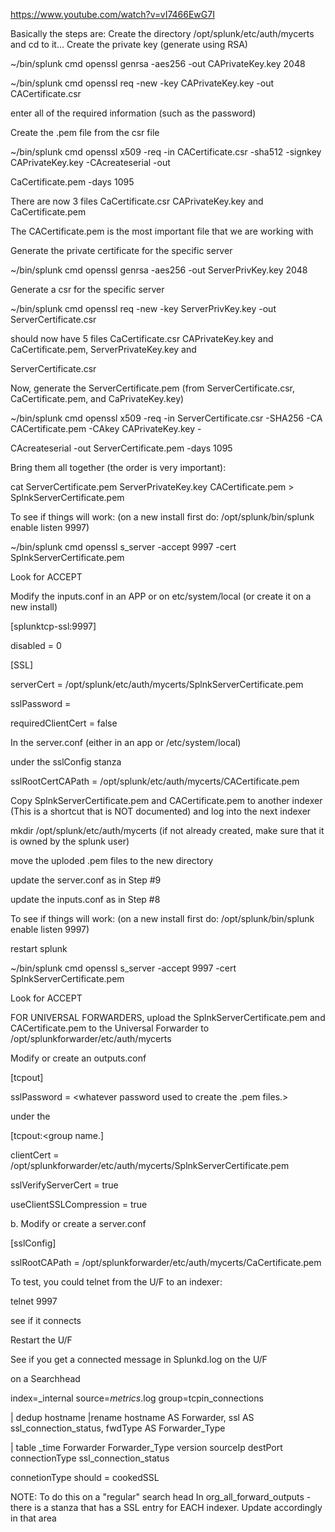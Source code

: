 

https://www.youtube.com/watch?v=vI7466EwG7I

Basically the steps are: Create the directory /opt/splunk/etc/auth/mycerts and cd to it...
Create the private key (generate using RSA)
 
~/bin/splunk cmd openssl genrsa -aes256 -out CAPrivateKey.key 2048

~/bin/splunk cmd openssl req -new -key CAPrivateKey.key -out CACertificate.csr

enter all of the required information (such as the password)

Create the .pem file from the csr file

~/bin/splunk cmd openssl x509 -req -in CACertificate.csr -sha512 -signkey CAPrivateKey.key -CAcreateserial -out 

CaCertificate.pem -days 1095

There are now 3 files CaCertificate.csr CAPrivateKey.key and CaCertificate.pem

The CACertificate.pem is the most important file that we are working with

Generate the private certificate for the specific server

~/bin/splunk cmd openssl genrsa -aes256 -out ServerPrivKey.key 2048

Generate a csr for the specific server

~/bin/splunk cmd openssl req -new -key ServerPrivKey.key -out ServerCertificate.csr

should now have 5 files CaCertificate.csr CAPrivateKey.key and CaCertificate.pem, ServerPrivateKey.key and 

ServerCertificate.csr

Now, generate the ServerCertificate.pem (from ServerCertificate.csr, CaCertificate.pem, and CaPrivateKey.key)

~/bin/splunk cmd openssl x509 -req -in ServerCertificate.csr -SHA256 -CA CACertificate.pem -CAkey CAPrivateKey.key -

CAcreateserial -out ServerCertificate.pem -days 1095

Bring them all together (the order is very important):

cat ServerCertificate.pem ServerPrivateKey.key CACertificate.pem > SplnkServerCertificate.pem

To see if things will work: (on a new install first do: /opt/splunk/bin/splunk enable listen 9997)

~/bin/splunk cmd openssl s_server -accept 9997 -cert SplnkServerCertificate.pem

Look for ACCEPT

Modify the inputs.conf in an APP or on etc/system/local (or create it on a new install)

[splunktcp-ssl:9997]

disabled = 0

[SSL]

serverCert = /opt/splunk/etc/auth/mycerts/SplnkServerCertificate.pem

sslPassword = <password entered for the certs>

requiredClientCert = false


In the server.conf (either in an app or /etc/system/local)

under the sslConfig stanza

sslRootCertCAPath = /opt/splunk/etc/auth/mycerts/CACertificate.pem

Copy SplnkServerCertificate.pem and CACertificate.pem to another indexer (This is a shortcut that is NOT documented) and 
log into the next indexer

mkdir /opt/splunk/etc/auth/mycerts (if not already created, make sure that it is owned by the splunk user)

move the uploded .pem files to the new directory

update the server.conf as in Step #9

update the inputs.conf as in Step #8

To see if things will work: (on a new install first do: /opt/splunk/bin/splunk enable listen 9997)

restart splunk

~/bin/splunk cmd openssl s_server -accept 9997 -cert SplnkServerCertificate.pem

Look for ACCEPT

FOR UNIVERSAL FORWARDERS, upload the SplnkServerCertificate.pem and CACertificate.pem to the Universal Forwarder to /opt/splunkforwarder/etc/auth/mycerts

Modify or create an outputs.conf

[tcpout]

sslPassword = <whatever password used to create the .pem files.>

under the

[tcpout:<group name.]

clientCert = /opt/splunkforwarder/etc/auth/mycerts/SplnkServerCertificate.pem

sslVerifyServerCert = true

useClientSSLCompression = true


b. Modify or create a server.conf

[sslConfig]

sslRootCAPath = /opt/splunkforwarder/etc/auth/mycerts/CaCertificate.pem

To test, you could telnet from the U/F to an indexer:

telnet <server ip> 9997

see if it connects

Restart the U/F

See if you get a connected message in Splunkd.log on the U/F

on a Searchhead

index=_internal source=*metrics*.log group=tcpin_connections

| dedup hostname |rename hostname AS Forwarder, ssl AS ssl_connection_status, fwdType AS Forwarder_Type

| table _time Forwarder Forwarder_Type version sourceIp destPort connectionType ssl_connection_status

connetionType should = cookedSSL

NOTE: To do this on a "regular" search head
In org_all_forward_outputs - there is a stanza that has a SSL entry for EACH indexer. Update accordingly in that area
